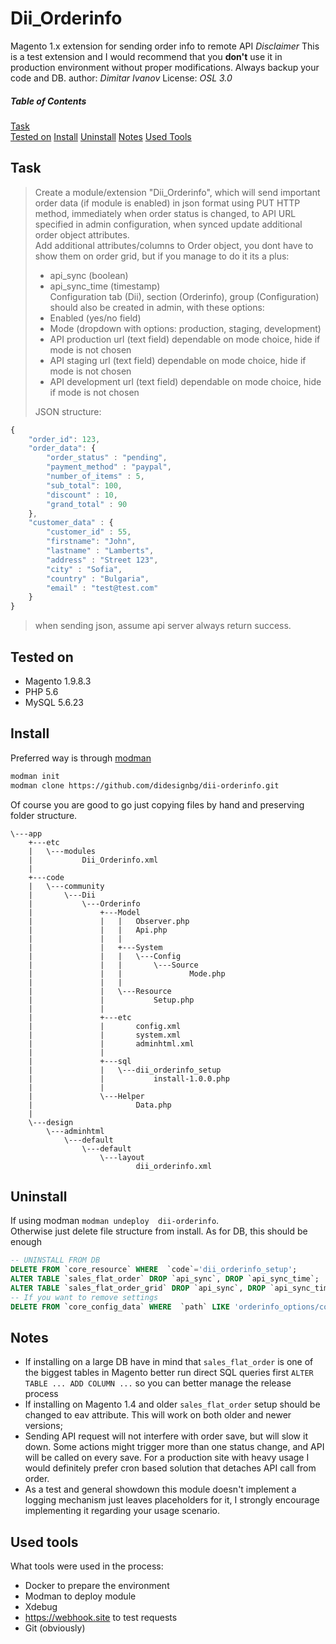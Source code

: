 # Dii_Orderinfo
Magento 1.x extension for sending order info to remote API
*Disclaimer* This is a test extension and I would recommend that you **don't** use it in production environment without proper modifications. Always backup your code and DB.
author: *Dimitar Ivanov*
License: *OSL 3.0*
 
 
##### Table of Contents
[Task](#task)  
[Tested on](#tested-on)
[Install](#install)
[Uninstall](#uninstall)
[Notes](#notes)
[Used Tools](#used-tools)

## Task

> Create a module/extension "Dii_Orderinfo", which will send important order data (if module is enabled) in json format using PUT HTTP method, immediately when order status is changed, to API URL specified in admin configuration, when synced update additional order object attributes.  
>Add additional attributes/columns to Order object, you dont have to show them on order grid, but if you manage to do it its a plus:  
>- api_sync (boolean)  
>- api_sync_time (timestamp)  
>Configuration tab (Dii), section (Orderinfo), group (Configuration) should also be created in admin, with these options:  
>- Enabled (yes/no field)  
>- Mode (dropdown with options: production, staging, development)  
>- API production url (text field) dependable on mode choice, hide if mode is not chosen  
>- API staging url (text field) dependable on mode choice, hide if mode is not chosen  
>- API development url (text field) dependable on mode choice, hide if mode is not chosen  
>
>JSON structure:
```javascript
{  
    "order_id": 123,  
    "order_data": {  
        "order_status" : "pending",  
        "payment_method" : "paypal",  
        "number_of_items" : 5,  
        "sub_total": 100,  
        "discount" : 10,  
        "grand_total" : 90  
    },  
    "customer_data" : {  
        "customer_id" : 55,  
        "firstname": "John",  
        "lastname" : "Lamberts",  
        "address" : "Street 123",  
        "city" : "Sofia",  
        "country" : "Bulgaria",  
        "email" : "test@test.com"  
    }  
} 
```
>when sending json, assume api server always return success.


## Tested on
* Magento 1.9.8.3
* PHP 5.6
* MySQL 5.6.23

## Install
Preferred way is through [modman](https://github.com/colinmollenhour/modman)  
```bash
modman init
modman clone https://github.com/didesignbg/dii-orderinfo.git
```
Of course you are good to go just copying files  by hand and preserving folder structure.
```
\---app
    +---etc
    |   \---modules
    |           Dii_Orderinfo.xml
    |
    +---code
    |   \---community
    |       \---Dii
    |           \---Orderinfo
    |               +---Model
    |               |   |   Observer.php
    |               |   |   Api.php
    |               |   |
    |               |   +---System
    |               |   |   \---Config
    |               |   |       \---Source
    |               |   |               Mode.php
    |               |   |
    |               |   \---Resource
    |               |           Setup.php
    |               |
    |               +---etc
    |               |       config.xml
    |               |       system.xml
    |               |       adminhtml.xml
    |               |
    |               +---sql
    |               |   \---dii_orderinfo_setup
    |               |           install-1.0.0.php
    |               |
    |               \---Helper
    |                       Data.php
    |
    \---design
        \---adminhtml
            \---default
                \---default
                    \---layout
                            dii_orderinfo.xml
```

## Uninstall
If using modman `modman undeploy  dii-orderinfo`.  
Otherwise just delete file structure from install.
As for DB, this should be enough
```sql
-- UNINSTALL FROM DB
DELETE FROM `core_resource` WHERE  `code`='dii_orderinfo_setup';
ALTER TABLE `sales_flat_order` DROP `api_sync`, DROP `api_sync_time`;
ALTER TABLE `sales_flat_order_grid` DROP `api_sync`, DROP `api_sync_time`;
-- If you want to remove settings
DELETE FROM `core_config_data` WHERE  `path` LIKE 'orderinfo_options/configuration/%';
```
## Notes
* If installing on a large DB have in mind that `sales_flat_order` is one of the biggest tables in Magento better run direct SQL queries first `ALTER TABLE ... ADD COLUMN ...` so you can better manage the release process
* If installing on Magento 1.4 and older `sales_flat_order` setup should be changed to eav attribute. This will work on both older and newer versions;
* Sending API request will not interfere with order save, but will slow it down. Some actions might trigger more than one status change, and API will be called on every save. For a production site with heavy usage I would definitely prefer cron based solution that detaches API call from order.
* As a test and general showdown this module doesn't implement a logging mechanism just leaves placeholders for it, I strongly encourage implementing it regarding your usage scenario.

## Used tools
What tools were used in the process:
* Docker to prepare the environment
* Modman to deploy module
* Xdebug 
* https://webhook.site to test requests
* Git (obviously)

